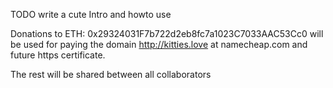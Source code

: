 TODO
write a cute Intro and howto use

Donations to ETH: 0x29324031F7b722d2eb8fc7a1023C7033AAC53Cc0
will be used for paying the domain http://kitties.love at namecheap.com and future https certificate.

The rest will be shared between all collaborators
